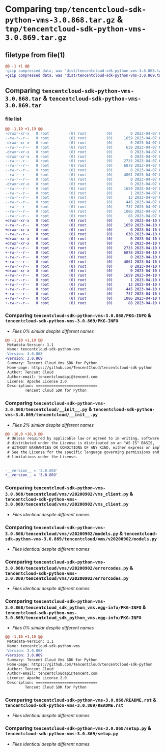 # Comparing `tmp/tencentcloud-sdk-python-vms-3.0.868.tar.gz` & `tmp/tencentcloud-sdk-python-vms-3.0.869.tar.gz`

## filetype from file(1)

```diff
@@ -1 +1 @@
-gzip compressed data, was "dist/tencentcloud-sdk-python-vms-3.0.868.tar", last modified: Fri Apr  7 01:04:55 2023, max compression
+gzip compressed data, was "dist/tencentcloud-sdk-python-vms-3.0.869.tar", last modified: Mon Apr 10 03:18:10 2023, max compression
```

## Comparing `tencentcloud-sdk-python-vms-3.0.868.tar` & `tencentcloud-sdk-python-vms-3.0.869.tar`

### file list

```diff
@@ -1,19 +1,19 @@
-drwxr-xr-x   0 root         (0) root         (0)        0 2023-04-07 01:04:55.000000 tencentcloud-sdk-python-vms-3.0.868/
--rw-r--r--   0 root         (0) root         (0)     1659 2023-04-07 01:04:55.000000 tencentcloud-sdk-python-vms-3.0.868/PKG-INFO
-drwxr-xr-x   0 root         (0) root         (0)        0 2023-04-07 01:04:55.000000 tencentcloud-sdk-python-vms-3.0.868/tencentcloud/
--rw-r--r--   0 root         (0) root         (0)      630 2023-04-07 01:04:55.000000 tencentcloud-sdk-python-vms-3.0.868/tencentcloud/__init__.py
-drwxr-xr-x   0 root         (0) root         (0)        0 2023-04-07 01:04:55.000000 tencentcloud-sdk-python-vms-3.0.868/tencentcloud/vms/
-drwxr-xr-x   0 root         (0) root         (0)        0 2023-04-07 01:04:55.000000 tencentcloud-sdk-python-vms-3.0.868/tencentcloud/vms/v20200902/
--rw-r--r--   0 root         (0) root         (0)     2733 2023-04-07 01:04:55.000000 tencentcloud-sdk-python-vms-3.0.868/tencentcloud/vms/v20200902/vms_client.py
--rw-r--r--   0 root         (0) root         (0)     6878 2023-04-07 01:04:55.000000 tencentcloud-sdk-python-vms-3.0.868/tencentcloud/vms/v20200902/models.py
--rw-r--r--   0 root         (0) root         (0)        0 2023-04-07 01:04:55.000000 tencentcloud-sdk-python-vms-3.0.868/tencentcloud/vms/v20200902/__init__.py
--rw-r--r--   0 root         (0) root         (0)     4861 2023-04-07 01:04:55.000000 tencentcloud-sdk-python-vms-3.0.868/tencentcloud/vms/v20200902/errorcodes.py
--rw-r--r--   0 root         (0) root         (0)        0 2023-04-07 01:04:55.000000 tencentcloud-sdk-python-vms-3.0.868/tencentcloud/vms/__init__.py
-drwxr-xr-x   0 root         (0) root         (0)        0 2023-04-07 01:04:55.000000 tencentcloud-sdk-python-vms-3.0.868/tencentcloud_sdk_python_vms.egg-info/
--rw-r--r--   0 root         (0) root         (0)     1659 2023-04-07 01:04:55.000000 tencentcloud-sdk-python-vms-3.0.868/tencentcloud_sdk_python_vms.egg-info/PKG-INFO
--rw-r--r--   0 root         (0) root         (0)        1 2023-04-07 01:04:55.000000 tencentcloud-sdk-python-vms-3.0.868/tencentcloud_sdk_python_vms.egg-info/dependency_links.txt
--rw-r--r--   0 root         (0) root         (0)       13 2023-04-07 01:04:55.000000 tencentcloud-sdk-python-vms-3.0.868/tencentcloud_sdk_python_vms.egg-info/top_level.txt
--rw-r--r--   0 root         (0) root         (0)      445 2023-04-07 01:04:55.000000 tencentcloud-sdk-python-vms-3.0.868/tencentcloud_sdk_python_vms.egg-info/SOURCES.txt
--rw-r--r--   0 root         (0) root         (0)      737 2023-04-07 01:04:55.000000 tencentcloud-sdk-python-vms-3.0.868/README.rst
--rw-r--r--   0 root         (0) root         (0)     1006 2023-04-07 01:04:55.000000 tencentcloud-sdk-python-vms-3.0.868/setup.py
--rw-r--r--   0 root         (0) root         (0)       88 2023-04-07 01:04:55.000000 tencentcloud-sdk-python-vms-3.0.868/setup.cfg
+drwxr-xr-x   0 root         (0) root         (0)        0 2023-04-10 03:18:10.000000 tencentcloud-sdk-python-vms-3.0.869/
+-rw-r--r--   0 root         (0) root         (0)     1659 2023-04-10 03:18:10.000000 tencentcloud-sdk-python-vms-3.0.869/PKG-INFO
+drwxr-xr-x   0 root         (0) root         (0)        0 2023-04-10 03:18:10.000000 tencentcloud-sdk-python-vms-3.0.869/tencentcloud/
+-rw-r--r--   0 root         (0) root         (0)      630 2023-04-10 03:18:10.000000 tencentcloud-sdk-python-vms-3.0.869/tencentcloud/__init__.py
+drwxr-xr-x   0 root         (0) root         (0)        0 2023-04-10 03:18:10.000000 tencentcloud-sdk-python-vms-3.0.869/tencentcloud/vms/
+drwxr-xr-x   0 root         (0) root         (0)        0 2023-04-10 03:18:10.000000 tencentcloud-sdk-python-vms-3.0.869/tencentcloud/vms/v20200902/
+-rw-r--r--   0 root         (0) root         (0)     2733 2023-04-10 03:18:10.000000 tencentcloud-sdk-python-vms-3.0.869/tencentcloud/vms/v20200902/vms_client.py
+-rw-r--r--   0 root         (0) root         (0)     6878 2023-04-10 03:18:10.000000 tencentcloud-sdk-python-vms-3.0.869/tencentcloud/vms/v20200902/models.py
+-rw-r--r--   0 root         (0) root         (0)        0 2023-04-10 03:18:10.000000 tencentcloud-sdk-python-vms-3.0.869/tencentcloud/vms/v20200902/__init__.py
+-rw-r--r--   0 root         (0) root         (0)     4861 2023-04-10 03:18:10.000000 tencentcloud-sdk-python-vms-3.0.869/tencentcloud/vms/v20200902/errorcodes.py
+-rw-r--r--   0 root         (0) root         (0)        0 2023-04-10 03:18:10.000000 tencentcloud-sdk-python-vms-3.0.869/tencentcloud/vms/__init__.py
+drwxr-xr-x   0 root         (0) root         (0)        0 2023-04-10 03:18:10.000000 tencentcloud-sdk-python-vms-3.0.869/tencentcloud_sdk_python_vms.egg-info/
+-rw-r--r--   0 root         (0) root         (0)     1659 2023-04-10 03:18:10.000000 tencentcloud-sdk-python-vms-3.0.869/tencentcloud_sdk_python_vms.egg-info/PKG-INFO
+-rw-r--r--   0 root         (0) root         (0)        1 2023-04-10 03:18:10.000000 tencentcloud-sdk-python-vms-3.0.869/tencentcloud_sdk_python_vms.egg-info/dependency_links.txt
+-rw-r--r--   0 root         (0) root         (0)       13 2023-04-10 03:18:10.000000 tencentcloud-sdk-python-vms-3.0.869/tencentcloud_sdk_python_vms.egg-info/top_level.txt
+-rw-r--r--   0 root         (0) root         (0)      445 2023-04-10 03:18:10.000000 tencentcloud-sdk-python-vms-3.0.869/tencentcloud_sdk_python_vms.egg-info/SOURCES.txt
+-rw-r--r--   0 root         (0) root         (0)      737 2023-04-10 03:18:10.000000 tencentcloud-sdk-python-vms-3.0.869/README.rst
+-rw-r--r--   0 root         (0) root         (0)     1006 2023-04-10 03:18:10.000000 tencentcloud-sdk-python-vms-3.0.869/setup.py
+-rw-r--r--   0 root         (0) root         (0)       88 2023-04-10 03:18:10.000000 tencentcloud-sdk-python-vms-3.0.869/setup.cfg
```

### Comparing `tencentcloud-sdk-python-vms-3.0.868/PKG-INFO` & `tencentcloud-sdk-python-vms-3.0.869/PKG-INFO`

 * *Files 0% similar despite different names*

```diff
@@ -1,10 +1,10 @@
 Metadata-Version: 1.1
 Name: tencentcloud-sdk-python-vms
-Version: 3.0.868
+Version: 3.0.869
 Summary: Tencent Cloud Vms SDK for Python
 Home-page: https://github.com/TencentCloud/tencentcloud-sdk-python
 Author: Tencent Cloud
 Author-email: tencentcloudapi@tencent.com
 License: Apache License 2.0
 Description: ============================
         Tencent Cloud SDK for Python
```

### Comparing `tencentcloud-sdk-python-vms-3.0.868/tencentcloud/__init__.py` & `tencentcloud-sdk-python-vms-3.0.869/tencentcloud/__init__.py`

 * *Files 2% similar despite different names*

```diff
@@ -10,8 +10,8 @@
 # Unless required by applicable law or agreed to in writing, software
 # distributed under the License is distributed on an "AS IS" BASIS,
 # WITHOUT WARRANTIES OR CONDITIONS OF ANY KIND, either express or implied.
 # See the License for the specific language governing permissions and
 # limitations under the License.
 
 
-__version__ = '3.0.868'
+__version__ = '3.0.869'
```

### Comparing `tencentcloud-sdk-python-vms-3.0.868/tencentcloud/vms/v20200902/vms_client.py` & `tencentcloud-sdk-python-vms-3.0.869/tencentcloud/vms/v20200902/vms_client.py`

 * *Files identical despite different names*

### Comparing `tencentcloud-sdk-python-vms-3.0.868/tencentcloud/vms/v20200902/models.py` & `tencentcloud-sdk-python-vms-3.0.869/tencentcloud/vms/v20200902/models.py`

 * *Files identical despite different names*

### Comparing `tencentcloud-sdk-python-vms-3.0.868/tencentcloud/vms/v20200902/errorcodes.py` & `tencentcloud-sdk-python-vms-3.0.869/tencentcloud/vms/v20200902/errorcodes.py`

 * *Files identical despite different names*

### Comparing `tencentcloud-sdk-python-vms-3.0.868/tencentcloud_sdk_python_vms.egg-info/PKG-INFO` & `tencentcloud-sdk-python-vms-3.0.869/tencentcloud_sdk_python_vms.egg-info/PKG-INFO`

 * *Files 0% similar despite different names*

```diff
@@ -1,10 +1,10 @@
 Metadata-Version: 1.1
 Name: tencentcloud-sdk-python-vms
-Version: 3.0.868
+Version: 3.0.869
 Summary: Tencent Cloud Vms SDK for Python
 Home-page: https://github.com/TencentCloud/tencentcloud-sdk-python
 Author: Tencent Cloud
 Author-email: tencentcloudapi@tencent.com
 License: Apache License 2.0
 Description: ============================
         Tencent Cloud SDK for Python
```

### Comparing `tencentcloud-sdk-python-vms-3.0.868/README.rst` & `tencentcloud-sdk-python-vms-3.0.869/README.rst`

 * *Files identical despite different names*

### Comparing `tencentcloud-sdk-python-vms-3.0.868/setup.py` & `tencentcloud-sdk-python-vms-3.0.869/setup.py`

 * *Files identical despite different names*

